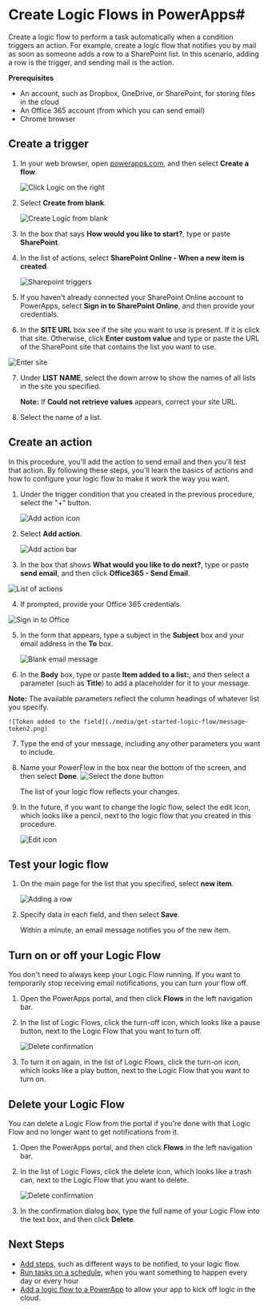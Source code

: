 <properties
    pageTitle="PowerApps: Automate tasks by creating Logic Flows"
    description="Create Logic Flows to automatically perform one or more actions, such as sending mail, when one or more conditions are met, such as someone adding a row to a SharePoint list."
    services="powerapps"
    documentationCenter="na"
    authors="stepsic-microsoft-com"
    manager="dwrede"
    editor=""
    tags=""
 />
<tags
    ms.service="powerapps"
    ms.devlang="na"
    ms.topic="get-started-article"
    ms.tgt_pltfrm="na"
    ms.workload="na"
    ms.date="11/14/2015"
    ms.author="stepsic"/>

# Create Logic Flows in PowerApps#
Create a logic flow to perform a task automatically when a condition triggers an action. For example, create a logic flow that notifies you by mail as soon as someone adds a row to a SharePoint list. In this scenario, adding a row is the trigger, and sending mail is the action.

**Prerequisites**

- An account, such as Dropbox, OneDrive, or SharePoint, for storing files in the cloud
- An Office 365 account (from which you can send email)
- Chrome browser

## Create a trigger

1. In your web browser, open [powerapps.com](http://go.microsoft.com/fwlink/?LinkId=708209), and then select **Create a flow**.

    ![Click Logic on the right](./media/get-started-logic-flow/landingpage.png)

3. Select **Create from blank**.

    ![Create Logic from blank](./media/get-started-logic-flow/from-blank.png)

4. In the box that says **How would you like to start?**, type or paste **SharePoint**.

1. In the list of actions, select **SharePoint Online - When a new item is created**.

    ![Sharepoint triggers](./media/get-started-logic-flow/add-sp-data.png)

5. If you haven't already connected your SharePoint Online account to PowerApps, select **Sign in to SharePoint Online**, and then provide your credentials.

6. In the **SITE URL** box see if the site you want to use is present. If it is click that site. Otherwise, click **Enter custom value** and type or paste the URL of the SharePoint site that contains the list you want to use.

  ![Enter site](./media/get-started-logic-flow/enter-site.png)

7. Under **LIST NAME**, select the down arrow to show the names of all lists in the site you specified.

	**Note:** If **Could not retrieve values** appears, correct your site URL.

8.  Select the name of a list.

## Create an action ##
In this procedure, you'll add the action to send email and then you'll test that action. By following these steps, you'll learn the basics of actions and how to configure your logic flow to make it work the way you want.

1. Under the trigger condition that you created in the previous procedure, select the "+" button.

	![Add action icon](./media/get-started-logic-flow/add-action-icon.png)

2. Select **Add action**.

    ![Add action bar](./media/get-started-logic-flow/add-action-bar.png)

3. In the box that shows **What would you like to do next?**, type or paste **send email**, and then click **Office365 - Send Email**.

  ![List of actions](./media/get-started-logic-flow/send-email.png)

4. If prompted, provide your Office 365 credentials.

  ![Sign in to Office](./media/get-started-logic-flow/sign-in-office.png)

5. In the form that appears, type a subject in the **Subject** box and your email address in the **To** box.

	![Blank email message](./media/get-started-logic-flow/blank-email.png)

6. In the **Body** box, type or paste **Item added to a list:**, and then select a parameter (such as **Title**) to add a placeholder for it to your message.

  **Note:** The available parameters reflect the column headings of whatever list you specify.

	![Token added to the field](./media/get-started-logic-flow/message-token2.png)

7. Type the end of your message, including any other parameters you want to include.

8. Name your PowerFlow in the box near the bottom of the screen, and then select **Done**.
	![Select the done button](./media/get-started-logic-flow/done-button.png)

    The list of your logic flow reflects your changes.

9. In the future, if you want to change the logic flow, select the edit icon, which looks like a pencil, next to the logic flow that you created in this procedure.

	![Edit icon](./media/get-started-logic-flow/edit-icon.png)

## Test your logic flow ##

1. On the main page for the list that you specified, select **new item**.

	![Adding a row](./media/get-started-logic-flow/add-row.png)

2. Specify data in each field, and then select **Save**.

    Within a minute, an email message notifies you of the new item.

## Turn on or off your Logic Flow ##

You don't need to always keep your Logic Flow running. If you want to temporarily stop receiving email notifications, you can turn your flow off.

1. Open the PowerApps portal, and then click **Flows** in the left navigation bar.

2. In the list of Logic Flows, click the turn-off icon, which looks like a pause button, next to the Logic Flow that you want to turn off.

    ![Delete confirmation](./media/multi-step-logic-flow/turnoffflow.png)

3. To turn it on again, in the list of Logic Flows, click the turn-on icon, which looks like a play button, next to the Logic Flow that you want to turn on.

## Delete your Logic Flow ##

You can delete a Logic Flow from the portal if you're done with that Logic Flow and no longer want to get notifications from it.

1. Open the PowerApps portal, and then click **Flows** in the left navigation bar.

2. In the list of Logic Flows, click the delete icon, which looks like a trash can, next to the Logic Flow that you want to delete.

    ![Delete confirmation](./media/multi-step-logic-flow/delete.png)

3. In the confirmation dialog box, type the full name of your Logic Flow into the text box, and then click **Delete**.


## Next Steps ##

- [Add steps](multi-step-logic-flow.md), such as different ways to be notified, to your logic flow.
- [Run tasks on a schedule](run-tasks-on-a-schedule.md), when you want something to happen every day or every hour
- [Add a logic flow to a PowerApp](add-logic-flow.md) to allow your app to kick off logic in the cloud.
